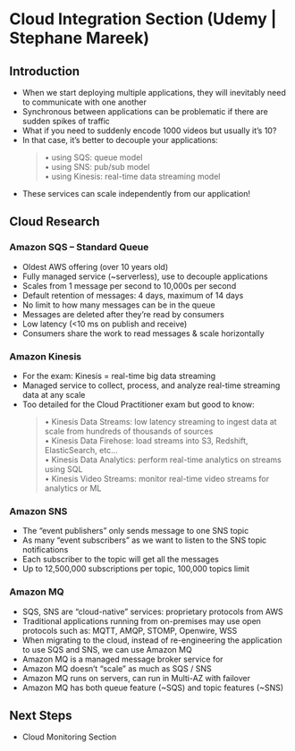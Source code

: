 # Cloud Integration Section (Udemy | Stephane Mareek)

## Introduction

- When we start deploying multiple applications, they will inevitably need
  to communicate with one another
- Synchronous between applications can be problematic if there are
  sudden spikes of traffic
- What if you need to suddenly encode 1000 videos but usually it’s 10?
- In that case, it’s better to decouple your applications:
  > • using SQS: queue model
  > <br>• using SNS: pub/sub model
  > <br>• using Kinesis: real-time data streaming model
- These services can scale independently from our application!

## Cloud Research

### Amazon SQS – Standard Queue

- Oldest AWS offering (over 10 years old)
- Fully managed service (~serverless), use to decouple applications
- Scales from 1 message per second to 10,000s per second
- Default retention of messages: 4 days, maximum of 14 days
- No limit to how many messages can be in the queue
- Messages are deleted after they’re read by consumers
- Low latency (<10 ms on publish and receive)
- Consumers share the work to read messages & scale horizontally

### Amazon Kinesis

- For the exam: Kinesis = real-time big data streaming
- Managed service to collect, process, and analyze real-time streaming
  data at any scale
- Too detailed for the Cloud Practitioner exam but good to know:
  > • Kinesis Data Streams: low latency streaming to ingest data at scale from
  > hundreds of thousands of sources
  > <br>• Kinesis Data Firehose: load streams into S3, Redshift, ElasticSearch, etc…
  > <br>• Kinesis Data Analytics: perform real-time analytics on streams using SQL
  > <br>• Kinesis Video Streams: monitor real-time video streams for analytics or ML

### Amazon SNS

- The “event publishers” only sends message to one SNS topic
- As many “event subscribers” as we want to listen to the SNS topic notifications
- Each subscriber to the topic will get all the messages
- Up to 12,500,000 subscriptions per topic, 100,000 topics limit

### Amazon MQ

- SQS, SNS are “cloud-native” services: proprietary protocols from AWS
- Traditional applications running from on-premises may use open protocols such as: MQTT, AMQP, STOMP, Openwire, WSS
- When migrating to the cloud, instead of re-engineering the application to use SQS and SNS, we can use Amazon MQ
- Amazon MQ is a managed message broker service for
- Amazon MQ doesn’t “scale” as much as SQS / SNS
- Amazon MQ runs on servers, can run in Multi-AZ with failover
- Amazon MQ has both queue feature (~SQS) and topic features (~SNS)

## Next Steps

- Cloud Monitoring Section
